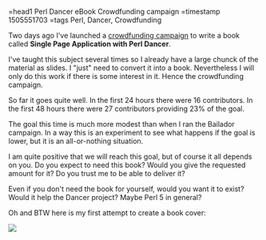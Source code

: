 =head1 Perl Dancer eBook Crowdfunding campaign
=timestamp 1505551703
=tags Perl, Dancer, Crowdfunding

Two days ago I've launched a <a href="https://www.indiegogo.com/projects/ebook-single-page-application-with-perl-dancer-web/reft/775728/szabgab1">crowdfunding campaign</a>
to write a book called <b>Single Page Application with Perl Dancer</b>.

I've taught this subject several times so I already have a large chunck of the material as slides. I "just" need to convert it into a book.
Nevertheless I will only do this work if there is some interest in it. Hence the crowdfunding campaign.

So far it goes quite well. In the first 24 hours there were 16 contributors.
In the first 48 hours there were 27 contributors providing 23% of the goal.

The goal this time is much more modest than when I ran the Bailador campaign. In a way this is an experiment to see what happens if the goal is lower,
but it is an all-or-nothing situation. 

I am quite positive that we will reach this goal, but of course it all depends on you. Do you expect to need this book? Would you give the requested amount for it?
Do you trust me to be able to deliver it?


Even if you don't need the book for yourself, would you want it to exist?
Would it help the Dancer project? Maybe Perl 5 in general?

Oh and BTW here is my first attempt to create a book cover:

<a href="https://www.indiegogo.com/projects/ebook-single-page-application-with-perl-dancer-web/reft/775728/szabgab2"><img src="/img/single_page_application_with_perl_dancer_306x396.png"></a>

